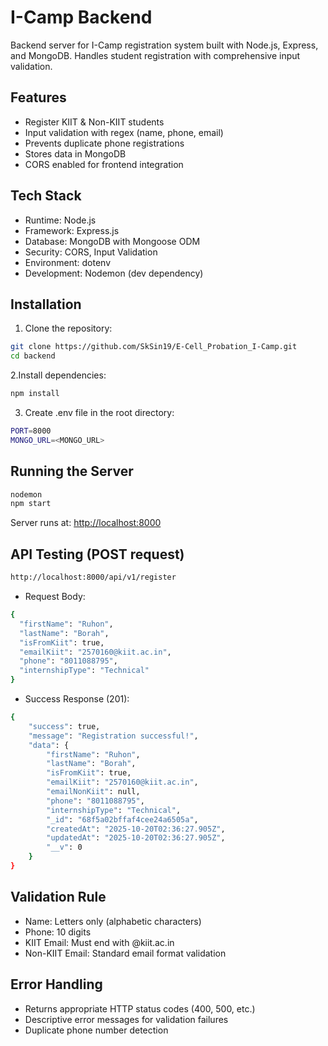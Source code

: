 # I-Camp Backend

Backend server for I-Camp registration system built with Node.js, Express, and MongoDB. Handles student registration with comprehensive input validation.

## Features

* Register KIIT & Non-KIIT students
* Input validation with regex (name, phone, email)
* Prevents duplicate phone registrations
* Stores data in MongoDB
* CORS enabled for frontend integration

## Tech Stack
* Runtime: Node.js
* Framework: Express.js
* Database: MongoDB with Mongoose ODM
* Security: CORS, Input Validation
* Environment: dotenv
* Development: Nodemon (dev dependency)

## Installation
1. Clone the repository:


```bash
git clone https://github.com/SkSin19/E-Cell_Probation_I-Camp.git
cd backend
```
2.Install dependencies:
```bash
npm install
```

3. Create .env file in the root directory:
```bash
PORT=8000
MONGO_URL=<MONGO_URL>

```

## Running the Server
```bash
nodemon
npm start
```
Server runs at: [http://localhost:8000](http://localhost:8000)

## API Testing (POST request)
```bash
http://localhost:8000/api/v1/register
```
* Request Body:
```bash
{
  "firstName": "Ruhon",
  "lastName": "Borah",
  "isFromKiit": true,
  "emailKiit": "2570160@kiit.ac.in",
  "phone": "8011088795",
  "internshipType": "Technical"
}
```
* Success Response (201):
```bash
{
    "success": true,
    "message": "Registration successful!",
    "data": {
        "firstName": "Ruhon",
        "lastName": "Borah",
        "isFromKiit": true,
        "emailKiit": "2570160@kiit.ac.in",
        "emailNonKiit": null,
        "phone": "8011088795",
        "internshipType": "Technical",
        "_id": "68f5a02bffaf4cee24a6505a",
        "createdAt": "2025-10-20T02:36:27.905Z",
        "updatedAt": "2025-10-20T02:36:27.905Z",
        "__v": 0
    }
}
```

## Validation Rule

* Name: Letters only (alphabetic characters)
* Phone: 10 digits
* KIIT Email: Must end with @kiit.ac.in
* Non-KIIT Email: Standard email format validation

## Error Handling
* Returns appropriate HTTP status codes (400, 500, etc.)
* Descriptive error messages for validation failures
* Duplicate phone number detection